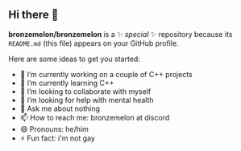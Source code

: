 ## Hi there 👋


**bronzemelon/bronzemelon** is a ✨ _special_ ✨ repository because its `README.md` (this file) appears on your GitHub profile.

Here are some ideas to get you started:

- 🔭 I’m currently working on a couple of C++ projects
- 🌱 I’m currently learning C++
- 👯 I’m looking to collaborate with myself
- 🤔 I’m looking for help with mental health
- 💬 Ask me about nothing
- 📫 How to reach me: bronzemelon at discord
- 😄 Pronouns: he/him
- ⚡ Fun fact: i'm not gay
